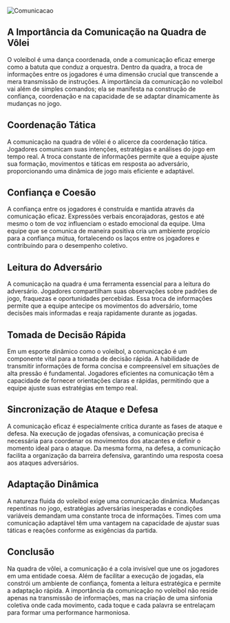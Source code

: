 ![Comunicacao](https://imagens.ebc.com.br/UsvEMdTii2DEpPbrRfa5-x-YiWA=/754x0/smart/https://radios.ebc.com.br/sites/default/files/thumbnails/image/368850_907432_comemoraa_agbpo.jpg)

## A Importância da Comunicação na Quadra de Vôlei
O voleibol é uma dança coordenada, onde a comunicação eficaz emerge como a batuta que conduz a orquestra. Dentro da quadra, a troca de informações entre os jogadores é uma dimensão crucial que transcende a mera transmissão de instruções. A importância da comunicação no voleibol vai além de simples comandos; ela se manifesta na construção de confiança, coordenação e na capacidade de se adaptar dinamicamente às mudanças no jogo.
## Coordenação Tática
A comunicação na quadra de vôlei é o alicerce da coordenação tática. Jogadores comunicam suas intenções, estratégias e análises do jogo em tempo real. A troca constante de informações permite que a equipe ajuste sua formação, movimentos e táticas em resposta ao adversário, proporcionando uma dinâmica de jogo mais eficiente e adaptável.
## Confiança e Coesão
A confiança entre os jogadores é construída e mantida através da comunicação eficaz. Expressões verbais encorajadoras, gestos e até mesmo o tom de voz influenciam o estado emocional da equipe. Uma equipe que se comunica de maneira positiva cria um ambiente propício para a confiança mútua, fortalecendo os laços entre os jogadores e contribuindo para o desempenho coletivo.
## Leitura do Adversário
A comunicação na quadra é uma ferramenta essencial para a leitura do adversário. Jogadores compartilham suas observações sobre padrões de jogo, fraquezas e oportunidades percebidas. Essa troca de informações permite que a equipe antecipe os movimentos do adversário, tome decisões mais informadas e reaja rapidamente durante as jogadas.
## Tomada de Decisão Rápida
Em um esporte dinâmico como o voleibol, a comunicação é um componente vital para a tomada de decisão rápida. A habilidade de transmitir informações de forma concisa e compreensível em situações de alta pressão é fundamental. Jogadores eficientes na comunicação têm a capacidade de fornecer orientações claras e rápidas, permitindo que a equipe ajuste suas estratégias em tempo real.
## Sincronização de Ataque e Defesa
A comunicação eficaz é especialmente crítica durante as fases de ataque e defesa. Na execução de jogadas ofensivas, a comunicação precisa é necessária para coordenar os movimentos dos atacantes e definir o momento ideal para o ataque. Da mesma forma, na defesa, a comunicação facilita a organização da barreira defensiva, garantindo uma resposta coesa aos ataques adversários.
## Adaptação Dinâmica
A natureza fluida do voleibol exige uma comunicação dinâmica. Mudanças repentinas no jogo, estratégias adversárias inesperadas e condições variáveis demandam uma constante troca de informações. Times com uma comunicação adaptável têm uma vantagem na capacidade de ajustar suas táticas e reações conforme as exigências da partida.
## Conclusão
Na quadra de vôlei, a comunicação é a cola invisível que une os jogadores em uma entidade coesa. Além de facilitar a execução de jogadas, ela constrói um ambiente de confiança, fomenta a leitura estratégica e permite a adaptação rápida. A importância da comunicação no voleibol não reside apenas na transmissão de informações, mas na criação de uma sinfonia coletiva onde cada movimento, cada toque e cada palavra se entrelaçam para formar uma performance harmoniosa.